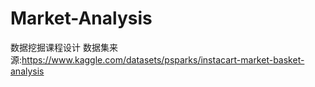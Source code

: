 # Market-Analysis
数据挖掘课程设计
数据集来源:https://www.kaggle.com/datasets/psparks/instacart-market-basket-analysis
